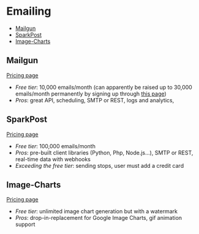 # Emailing

<!-- TOC depthFrom:2 -->

- [Mailgun](#mailgun)
- [SparkPost](#sparkpost)
- [Image-Charts](#image-charts)

<!-- /TOC -->

## Mailgun

[Pricing page](http://www.mailgun.com/pricing)

* *Free tier*: 10,000 emails/month (can apparently be raised up to 30,000 emails/month permanently by signing up through [this page](http://www.mailgun.com/google))
* *Pros*: great API, scheduling, SMTP or REST, logs and analytics,

## SparkPost

[Pricing page](https://www.sparkpost.com/pricing/)

* *Free tier*: 100,000 emails/month
* *Pros*: pre-built client libraries (Python, Php, Node.js...), SMTP or REST, real-time data with webhooks
* *Exceeding the free tier*: sending stops, user must add a credit card

## Image-Charts

[Pricing page](https://image-charts.com/)

* *Free tier*: unlimited image chart generation but with a watermark
* *Pros*: drop-in-replacement for Google Image Charts, gif animation support
